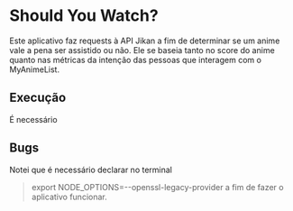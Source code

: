 # Should You Watch?

Este aplicativo faz requests à API Jikan a fim de determinar se um anime vale a pena ser assistido ou não. Ele se baseia tanto no score do anime quanto nas métricas da intenção das pessoas que interagem com o MyAnimeList.

## Execução

É necessário

## Bugs

Notei que é necessário declarar no terminal 
> export NODE_OPTIONS=--openssl-legacy-provider
a fim de fazer o aplicativo funcionar.
